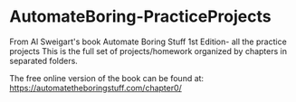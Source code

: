# AutomateBoring-PracticeProjects
From Al Sweigart's book Automate Boring Stuff 1st Edition- all the practice projects
This is the full set of projects/homework organized by chapters in separated folders.

The free online version of the book can be found at:
https://automatetheboringstuff.com/chapter0/
